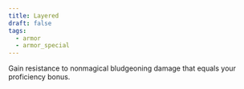 ```yaml
---
title: Layered
draft: false
tags:
  - armor
  - armor_special
---
```

Gain resistance to nonmagical bludgeoning damage that equals your proficiency bonus.